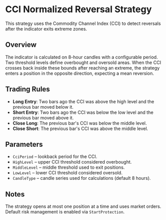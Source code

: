 # CCI Normalized Reversal Strategy

This strategy uses the Commodity Channel Index (CCI) to detect reversals after the indicator exits extreme zones.

## Overview

The indicator is calculated on 8-hour candles with a configurable period. Two threshold levels define overbought and oversold areas. When the CCI crosses back inside these bounds after reaching an extreme, the strategy enters a position in the opposite direction, expecting a mean reversion.

## Trading Rules

- **Long Entry**: Two bars ago the CCI was above the high level and the previous bar moved below it.
- **Short Entry**: Two bars ago the CCI was below the low level and the previous bar moved above it.
- **Close Long**: The previous bar's CCI was below the middle level.
- **Close Short**: The previous bar's CCI was above the middle level.

## Parameters

- `CciPeriod` – lookback period for the CCI.
- `HighLevel` – upper CCI threshold considered overbought.
- `MiddleLevel` – middle threshold used to exit positions.
- `LowLevel` – lower CCI threshold considered oversold.
- `CandleType` – candle series used for calculations (default 8 hours).

## Notes

The strategy opens at most one position at a time and uses market orders. Default risk management is enabled via `StartProtection`.

